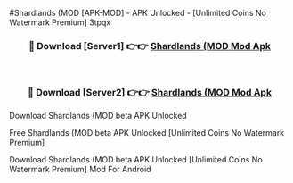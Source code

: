 #Shardlands (MOD [APK-MOD] - APK Unlocked - [Unlimited Coins No Watermark Premium] 3tpqx



<div align="center">

<h3>🔴 Download [Server1] 👉👉 <a href="https://momento.my/?title=Shardlands_(MOD">Shardlands (MOD Mod Apk</a></h3><br>

<h3>🔴 Download [Server2] 👉👉 <a href="https://momento.my/?title=Shardlands_(MOD">Shardlands (MOD Mod Apk</a></h3>
</div>



Download Shardlands (MOD beta APK Unlocked

Free Shardlands (MOD beta APK Unlocked [Unlimited Coins No Watermark Premium]

Download Shardlands (MOD beta APK Unlocked [Unlimited Coins No Watermark Premium] Mod For Android
